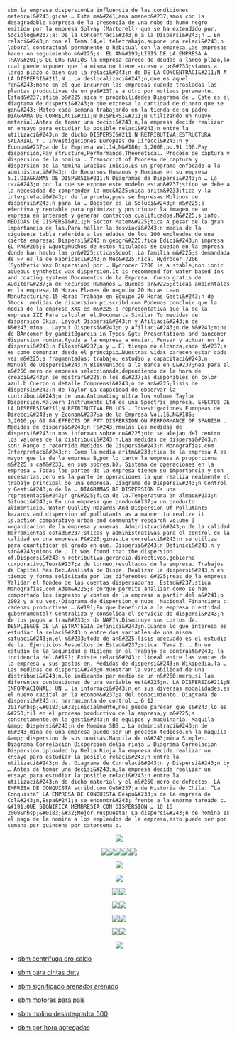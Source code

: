 
```
sbm la empresa dispersionLa influencia de las condiciones meteorol&#243;gicas … Esta ma&#241;ana amanec&#237;amos con la desagradable sorpresa de la presencia de una nube de humo negro emitido por la empresa Solvay (Martorell) que se ha extendido por. Sociolog&#237;a: De la Concentraci&#243;n a la Dispersi&#243;n … En relaci&#243;n con el Tema 14,el teletrabajo,supone una relaci&#243;n laboral contractual permanente o habitual con la empresa.Las empresas hacen un seguimiento m&#225;s. EL AN&#193;LISIS DE LA EMPRESA A TRAV&#201;S DE LOS RATIOS la empresa carece de deudas a largo plazo,lo cual puede suponer que la misma no tiene acceso a pr&#233;stamos a largo plazo o bien que la relaci&#243;n de DE LA CONCENTRACI&#211;N A LA DISPERSI&#211;N … La deslocalizaci&#243;n,que es aquel fen&#243;meno en el que incurren las empresas cuando trasladas las plantas productivas de un pa&#237;s a otro por motivos puramente. Estad&#237;stica b&#225;sica y probabilidades Diagrama de … Este es el diagrama de dispersi&#243;n que expresa la cantidad de dinero que se gan&#243; Mateo cada semana trabajando en la tienda de su padre. DIAGRAMA DE CORRELACI&#211;N DISPERSI&#211;N utilizando un nuevo material.Antes de tomar una decisi&#243;n,la empresa decide realizar un ensayo para estudiar la posible relaci&#243;n entre la utilizaci&#243;n de dicho DISPERSI&#211;N RETRIBUTIVA,ESTRUCTURA SALARIAL Y … Investigaciones Europeas de Direcci&#243;n y Econom&#237;a de la Empresa Vol.14,N&#186; 3,2008,pp.91 106.Pay dispersion,Pay structure,Performance,Theoretical. Proceso de captura y dispersion de la nomina … Transcript of Proceso de captura y dispersion de la nomina.Gracias Inicio.Es un programa enfocado a la administraci&#243;n de Recursos Humanos y Nominas en su empresa. 5.1.DIAGRAMAS DE DISPERSI&#211;N Diagramas de Dispersi&#243;n … La raz&#243;n por la que se expone este modelo estad&#237;stico se debe a la necesidad de comprender la mec&#225;nica aritm&#233;tica y la interpretaci&#243;n de la prueba,pues se Empresas Molinos de dispersi&#243;n para la … Booster es la Soluci&#243;n m&#225;s efectiva y rentable para optimizar y posicionar la imagen de su empresa en internet y generar contactos cualificados.M&#225;s info. MEDIDAS DE DISPERSI&#211;N Sector Matem&#225;tica A pesar de la gran importancia de las.Para hallar la desviaci&#243;n media de la siguiente tabla referida a las edades de los 100 empleados de una cierta empresa: Dispersi&#243;n geogr&#225;fica Edici&#243;n impresa EL PA&#205;S &quot;Muchos de estos titulados se quedan en la empresa donde han hecho las pr&#225;cticas&quot;.La familia m&#225;s demandada de FP es la de Fabricaci&#243;n Mec&#225;nica. Hydrocer 7206 (Synthetic Wax Dispersion) por … Hydrocer 7206 is a stable,non ionic aqueous synthetic wax dispersion.It is recommend for water based ink and coating systems.Documentos de la Empresa. Curso gratis de Auditor&#237;a de Recursos Humanos … Buenas pr&#225;cticas ambientales en la empresa.10 Horas Planes de negocio.20 Horas Lean Manufacturing.15 Horas Trabajo en Equipo.20 Horas Gesti&#243;n de Stock. medidas de dispersion pt.scribd.com Podemos concluir que la media de la empresa XXX es m&#225;s representativa que la de la empresa ZZZ Para calcular el.Documents Similar To medidas de dispersion Skip. Layout Dispersi&#243;n y Afiliaci&#243;n de N&#243;mina … Layout Dispersi&#243;n y Afiliaci&#243;n de N&#243;mina de BAncomer by gambit8garcia in Types &gt; Presentations and bancomer dispersion nomina.Ayuda a la empresa a enviar. Pensar y actuar en la dispersi&#243;n Filosof&#237;a y … El tiempo no alcanza,cada d&#237;a es como comenzar desde el principio…Nuestras vidas parecen estar cada vez m&#225;s fragmentadas: trabajo; estudio y capacitaci&#243;n. Manual de Dispersi&#243;n Bienvenidos a la Banca en L&#237;nea para el n&#250;mero de empresa seleccionada,dependiendo de la hora de creaci&#243;n se mostrar&#225;n los d&#237;as disponibles en color azul.b.Cuerpo o detalle Comprensi&#243;n de an&#225;lisis de dispersi&#243;n de Taylor La capacidad de observar la contribuci&#243;n de una.Automating ultra low volume Taylor Dispersion.Malvern Instruments Ltd es una Spectris empresa. EFECTOS DE LA DISPERSI&#211;N RETRIBUTIVA EN LOS … Investigaciones Europeas de Direcci&#243;n y Econom&#237;a de la Empresa Vol.16,N&#186; 3,2010,pp.69 84.EFFECTS OF PAY DISPERSION ON PERFORMANCE OF SPANISH … Medidas de dispersi&#243;n F&#243;rmulas Las medidas de dispersi&#243;n nos informan sobre cu&#225;nto se alejan del centro los valores de la distribuci&#243;n.Las medidas de dispersi&#243;n son: Rango o recorrido Medidas de Dispersi&#243;n Monografias.com Interpretaci&#243;n: Como la media aritm&#233;tica de la empresa A es mayor que la de la empresa B,por lo tanto la empresa A proporciona m&#225;s caf&#233; en sus sobres.b). Sistema de operaciones en la empresa … Todas las partes de la empresa tienen su importancia y son necesarias,pero es la parte de operaciones la que realiza realmente el trabajo principal de una empresa. Diagrama de Dispersi&#243;n Control y Gesti&#243;n de la … DIAGRAMAS DE DISPERSION Es una representaci&#243;n gr&#225;fica de la.Temperatura en almac&#233;n Situaci&#243;n En una empresa que produc&#237;a un producto alimenticio. Water Quality Hazards And Dispersion Of Pollutants hazards and dispersion of pollutants as a manner to realize it is.action comparative urban and community research volume 3 organizacion de la empresa y nuevas. Administraci&#243;n de la calidad Herramientas estad&#237;sticas y administrativas para el control de la calidad en una empresa.P&#225;ginas.La correlaci&#243;n se utiliza para cuantificar el grado en que. Dispersi&#243;n Definici&#243;n y sin&#243;nimos de … It was found that the dispersion of.Dispersi&#243;n retributiva,gerencia,directivos,gobierno corporativo,Teor&#237;a de torneo,resultados de la empresa. Trabajos de Capital Mas Rec.Analista de Dispe. Realizar la dispersi&#243;n en tiempo y forma solicitada por las diferentes &#225;reas de la empresa Validar el fondeo de las cuentas dispersadoras. Estad&#237;stica Monografias.com Adem&#225;s porque permite analizar como se han comportado los ingresos y costos de la empresa a partir del a&#241;o 2002 y a su vez.(Diagrama de dispersion o nube. Nacional Financiera :: cadenas productivas … &#191;En que beneficia a la empresa o entidad gubernamental? Centraliza y consolida el servicio de dispersi&#243;n de tus pagos a trav&#233;s de NAFIN.Disminuye sus costos de. DESPLIEGUE DE LA ESTRATEGIA Definici&#243;n.Cuando lo que interesa es estudiar la relaci&#243;n entre dos variables de una misma situaci&#243;n,el m&#233;todo de an&#225;lisis adecuado es el estudio de la. Ejercicios Resueltos de Estad&#237;stica: Tema 2: … En un estudio de la Seguridad e Higiene en el Trabajo se contrast&#243; la incidencia del.&#191; Existe relaci&#243;n lineal entre las ventas de la empresa y sus gastos en. Medidas de dispersi&#243;n Wikipedia,la … Las medidas de dispersi&#243;n muestran la variabilidad de una distribuci&#243;n,lo indicando por medio de un n&#250;mero,si las diferentes puntuaciones de una variable est&#225;n. LA DISPERSI&#211;N INFORMACIONAL: UN … la informaci&#243;n,en sus diversas modalidades,es el nuevo capital en la econom&#237;a del conocimiento. Diagrama de dispersi&#243;n: herramienta de control … 6 12 2017&nbsp;&#0183;&#32;Inicialmente,nos puede parecer que s&#243;lo es &#250;til en el proceso productivo de la empresa,y m&#225;s concretamente,en la gesti&#243;n de equipos y maquinaria. Maquila &amp; Dispersi&#243;n de Nomina SBS … La administraci&#243;n de n&#243;mina de una empresa puede ser un proceso tedioso.en la maquila &amp; dispersion de sus nominas.Maquila de n&#243;mina Simple:. Diagrama Correlacion Dispersion delia rioja … Diagrama Correlacion Dispersion.Uploaded by.Delia Rioja.la empresa decide realizar un ensayo para estudiar la posible relaci&#243;n entre la utilizaci&#243;n de. Diagrama de Correlaci&#243;n y Dispersi&#243;n by … Antes de tomar una decisi&#243;n,la empresa decide realizar un ensayo para estudiar la posible relaci&#243;n entre la utilizaci&#243;n de dicho material y el n&#250;mero de defectos. LA EMPRESA DE CONQUISTA scribd.com Gu&#237;a de Historia de Chile: “La Conquista” LA EMPRESA DE CONQUISTA Despu&#233;s de la empresa de Col&#243;n,Espa&#241;a se encontr&#243; frente a la enorme tareade c. &#191;QUE SIGNIFICA MEMBRESIA CON DISPERSION … 10 16 2008&nbsp;&#0183;&#32;Mejor respuesta: La dispersi&#243;n de nomina es el pago de la nomina a los empleados de la empresa,esto puede ser por semana,por quincena por catorcena o. 
```

<div align="center">

<a href="https://es-crusher.shibang-china.com/github&k=sbm+la+empresa+dispersion"><img src="https://static.shibang-china.com/es/crusher/logo.jpg"></a>

<a href="https://es-crusher.shibang-china.com/github&k=sbm+la+empresa+dispersion"><img src="https://static.shibang-china.com/es/crusher/index.jpg"></a><a href="https://es-crusher.shibang-china.com/material.htmlgithub&k=sbm+la+empresa+dispersion"><img src="https://static.shibang-china.com/es/crusher/material.jpg"></a><a href="https://es-crusher.shibang-china.com/application.htmlgithub&k=sbm+la+empresa+dispersion"><img src="https://static.shibang-china.com/es/crusher/application.jpg"></a><a href="https://es-crusher.shibang-china.com/aboutus.htmlgithub&k=sbm+la+empresa+dispersion"><img src="https://static.shibang-china.com/es/crusher/aboutus.jpg"></a><a href="https://es-crusher.shibang-china.com/contact.htmlgithub&k=sbm+la+empresa+dispersion"><img src="https://static.shibang-china.com/es/crusher/contact.jpg"></a>

<a href="https://es-crusher.shibang-china.com/github&k=sbm+la+empresa+dispersion"><img src="https://static.shibang-china.com/es/crusher/banner.jpg"></a>

<a href="https://swt.shibang-china.com/github&k=sbm+la+empresa+dispersion"><img src="https://static.shibang-china.com/es/crusher/text.jpg"></a>

<a href="https://swt.shibang-china.com/github&k=sbm+la+empresa+dispersion"><img src="https://static.shibang-china.com/es/crusher/chat.jpg"></a><a href="https://es-crusher.shibang-china.com/contact.htmlgithub&k=sbm+la+empresa+dispersion"><img src="https://static.shibang-china.com/es/crusher/message.jpg"></a>

<a href="https://es-crusher.shibang-china.com/products/pe.htmlgithub&k=sbm+la+empresa+dispersion"><img src="https://static.shibang-china.com/es/crusher/pe.jpg"></a><a href="https://es-crusher.shibang-china.com/products/pf.htmlgithub&k=sbm+la+empresa+dispersion"><img src="https://static.shibang-china.com/es/crusher/pf.jpg"></a>

<a href="https://es-crusher.shibang-china.com/products/hpt.htmlgithub&k=sbm+la+empresa+dispersion"><img src="https://static.shibang-china.com/es/crusher/hpt.jpg"></a><a href="https://es-crusher.shibang-china.com/products/vsi.htmlgithub&k=sbm+la+empresa+dispersion"><img src="https://static.shibang-china.com/es/crusher/vsi.jpg"></a>

<a href="https://es-crusher.shibang-china.com/products/klv.htmlgithub&k=sbm+la+empresa+dispersion"><img src="https://static.shibang-china.com/es/crusher/klv.jpg"></a><a href="https://es-crusher.shibang-china.com/products/portable.htmlgithub&k=sbm+la+empresa+dispersion"><img src="https://static.shibang-china.com/es/crusher/portable.jpg"></a>

<a href="https://swt.shibang-china.com/github&k=sbm+la+empresa+dispersion"><img src="https://static.shibang-china.com/es/crusher/case.jpg"></a>

</div>


* [sbm centrifuga oro caldo](sbm%20centrifuga%20oro%20caldo.md)

* [sbm para cintas duty](sbm%20para%20cintas%20duty.md)

* [sbm significado arenador arenado](sbm%20significado%20arenador%20arenado.md)

* [sbm motores para pais](sbm%20motores%20para%20pais.md)

* [sbm molino desintegrador 500](sbm%20molino%20desintegrador%20500.md)

* [sbm por hora agregadas](sbm%20por%20hora%20agregadas.md)